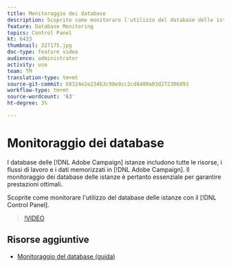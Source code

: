 ```yaml
---
title: Monitoraggio dei database
description: Scoprite come monitorare l'utilizzo del database delle istanze.
feature: Database Monitoring
topics: Control Panel
kt: 6433
thumbnail: 327175.jpg
doc-type: feature video
audience: administrator
activity: use
team: TM
translation-type: tm+mt
source-git-commit: 68324e2e234b3c98e9cc2cd8400a03d272306093
workflow-type: tm+mt
source-wordcount: '63'
ht-degree: 3%

---
```



# Monitoraggio dei database

I database delle [!DNL Adobe Campaign] istanze includono tutte le risorse, i flussi di lavoro e i dati memorizzati in [!DNL Adobe Campaign]. Il monitoraggio dei database delle istanze è pertanto essenziale per garantire prestazioni ottimali.

Scoprite come monitorare l&#39;utilizzo del database delle istanze con il [!DNL Control Panel].

>[!VIDEO](https://video.tv.adobe.com/v/327175?quality=12)

## Risorse aggiuntive

* [Monitoraggio del database (guida)](https://experienceleague.adobe.com/docs/control-panel/using/performance-monitoring/database-monitoring.html?lang=en#performance-monitoring)
